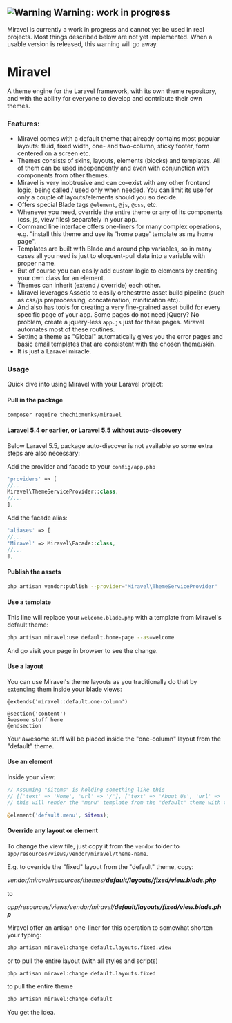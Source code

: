 ## ![Warning](https://placehold.it/35/f03c15/ffffff?text=!) Warning: work in progress

Miravel is currently a work in progress and cannot yet be used in real projects. Most things described below are not yet implemented. When a usable version is released, this warning will go away.

# Miravel
A theme engine for the Laravel framework, with its own theme repository, and with the ability for everyone to develop and contribute their own themes.

### Features:

- Miravel comes with a default theme that already contains most popular layouts: fluid, fixed width, one- and two-column, sticky footer, form centered on a screen etc.
- Themes consists of skins, layouts, elements (blocks) and templates. All of them can be used independently and even with conjunction with components from other themes.
- Miravel is very inobtrusive and can co-exist with any other frontend logic, being called / used only when needed. You can limit its use for only a couple of layouts/elements should you so decide.
- Offers special Blade tags ```@element```, ```@js```, ```@css```, etc.
- Whenever you need, override the entire theme or any of its components (css, js, view files) separately in your app.
- Command line interface offers one-liners for many complex operations, e.g. "install this theme and use its 'home page' template as my home page".
- Templates are built with Blade and around php variables, so in many cases all you need is just to eloquent-pull data into a variable with proper name.
- But of course you can easily add custom logic to elements by creating your own class for an element.
- Themes can inherit (extend / override) each other.
- Miravel leverages Assetic to easily orchestrate asset build pipeline (such as css/js preprocessing, concatenation, minification etc).
- And also has tools for creating a very fine-grained asset build for every specific page of your app. Some pages do not need jQuery? No problem, create a jquery-less ```app.js``` just for these pages. Miravel automates most of these routines.
- Setting a theme as "Global" automatically gives you the error pages and basic email templates that are consistent with the chosen theme/skin.
- It is just a Laravel miracle.

### Usage

Quick dive into using Miravel with your Laravel project:

#### Pull in the package

```bash
composer require thechipmunks/miravel
```

#### Laravel 5.4 or earlier, or Laravel 5.5 without auto-discovery

Below Laravel 5.5, package auto-discover is not available so some extra steps are also necessary:

Add the provider and facade to your ```config/app.php```

```php
'providers' => [
//...
Miravel\ThemeServiceProvider::class,
//...
],
```

Add the facade alias:

```php
'aliases' => [
//...
'Miravel' => Miravel\Facade::class,
//...
],
```

#### Publish the assets

```bash
php artisan vendor:publish --provider="Miravel\ThemeServiceProvider"
```

#### Use a template

This line will replace your ```welcome.blade.php``` with a template from Miravel's default theme:

```bash
php artisan miravel:use default.home-page --as=welcome
```

And go visit your page in browser to see the change.

#### Use a layout

You can use Miravel's theme layouts as you traditionally do that by extending them inside your blade views:

```
@extends('miravel::default.one-column')

@section('content')
Awesome stuff here
@endsection
```

Your awesome stuff will be placed inside the "one-column" layout from the "default" theme.

#### Use an element

Inside your view:

```php
// Assuming "$items" is holding something like this
// [['text' => 'Home', 'url' => '/'], ['text' => 'About Us', 'url' => '/about']]
// this will render the "menu" template from the "default" theme with these items.

@element('default.menu', $items);
```

#### Override any layout or element

To change the view file, just copy it from the ```vendor``` folder to ```app/resources/views/vendor/miravel/theme-name```. 

E.g. to override the "fixed" layout from the "default" theme, copy:

_vendor/miravel/resources/themes/**default/layouts/fixed/view.blade.php**_

to

_app/resources/views/vendor/miravel/**default/layouts/fixed/view.blade.php**_

Miravel offer an artisan one-liner for this operation to somewhat shorten your typing:

```bash
php artisan miravel:change default.layouts.fixed.view
```

or to pull the entire layout (with all styles and scripts)

```bash
php artisan miravel:change default.layouts.fixed
```

to pull the entire theme

```bash
php artisan miravel:change default
```

You get the idea.
